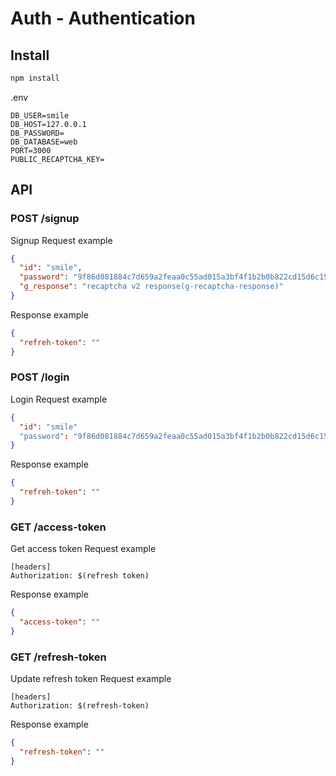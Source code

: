 # Auth - Authentication

## Install

```bash
npm install
```

.env

```
DB_USER=smile
DB_HOST=127.0.0.1
DB_PASSWORD=
DB_DATABASE=web
PORT=3000
PUBLIC_RECAPTCHA_KEY=
```

## API

### POST /signup

Signup Request example

```json
{
  "id": "smile",
  "password": "9f86d081884c7d659a2feaa0c55ad015a3bf4f1b2b0b822cd15d6c15b0f00a08",
  "g_response": "recaptcha v2 response(g-recaptcha-response)"
}
```

Response example

```json
{
  "refreh-token": ""
}
```

### POST /login

Login Request example

```json
{
  "id": "smile"
  "password": "9f86d081884c7d659a2feaa0c55ad015a3bf4f1b2b0b822cd15d6c15b0f00a08"
}
```

Response example

```json
{
  "refreh-token": ""
}
```

### GET /access-token

Get access token Request example

```
[headers]
Authorization: $(refresh token)
```

Response example

```json
{
  "access-token": ""
}
```

### GET /refresh-token

Update refresh token Request example

```
[headers]
Authorization: $(refresh-token)
```

Response example

```json
{
  "refresh-token": ""
}
```
